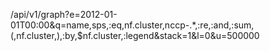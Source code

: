 
/api/v1/graph?e=2012-01-01T00:00&q=name,sps,:eq,nf.cluster,nccp-.*,:re,:and,:sum,(,nf.cluster,),:by,$nf.cluster,:legend&stack=1&l=0&u=500000

